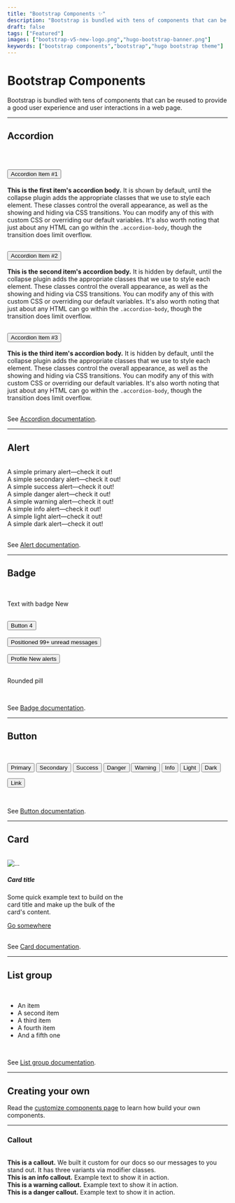 ```yaml
---
title: "Bootstrap Components ✨"
description: "Bootstrap is bundled with tens of components that can be reused to provide a good user experience and user interactions in a web page."
draft: false
tags: ["Featured"]
images: ["bootstrap-v5-new-logo.png","hugo-bootstrap-banner.png"]
keywords: ["bootstrap components","bootstrap","hugo bootstrap theme"]
---
```


# Bootstrap Components

Bootstrap is bundled with tens of components that can be reused to provide a good user experience and user interactions in a web page.

---

## Accordion

<br>

<div class="accordion" id="accordionExample">
  <div class="accordion-item">
    <h2 class="accordion-header" id="headingOne">
      <button class="accordion-button" type="button" data-bs-toggle="collapse" data-bs-target="#collapseOne" aria-expanded="true" aria-controls="collapseOne">
        Accordion Item #1
      </button>
    </h2>
    <div id="collapseOne" class="accordion-collapse collapse show" aria-labelledby="headingOne" data-bs-parent="#accordionExample">
      <div class="accordion-body">
        <strong>This is the first item's accordion body.</strong> It is shown by default, until the collapse plugin adds the appropriate classes that we use to style each element. These classes control the overall appearance, as well as the showing and hiding via CSS transitions. You can modify any of this with custom CSS or overriding our default variables. It's also worth noting that just about any HTML can go within the <code>.accordion-body</code>, though the transition does limit overflow.
      </div>
    </div>
  </div>
  <div class="accordion-item">
    <h2 class="accordion-header" id="headingTwo">
      <button class="accordion-button collapsed" type="button" data-bs-toggle="collapse" data-bs-target="#collapseTwo" aria-expanded="false" aria-controls="collapseTwo">
        Accordion Item #2
      </button>
    </h2>
    <div id="collapseTwo" class="accordion-collapse collapse" aria-labelledby="headingTwo" data-bs-parent="#accordionExample">
      <div class="accordion-body">
        <strong>This is the second item's accordion body.</strong> It is hidden by default, until the collapse plugin adds the appropriate classes that we use to style each element. These classes control the overall appearance, as well as the showing and hiding via CSS transitions. You can modify any of this with custom CSS or overriding our default variables. It's also worth noting that just about any HTML can go within the <code>.accordion-body</code>, though the transition does limit overflow.
      </div>
    </div>
  </div>
  <div class="accordion-item">
    <h2 class="accordion-header" id="headingThree">
      <button class="accordion-button collapsed" type="button" data-bs-toggle="collapse" data-bs-target="#collapseThree" aria-expanded="false" aria-controls="collapseThree">
        Accordion Item #3
      </button>
    </h2>
    <div id="collapseThree" class="accordion-collapse collapse" aria-labelledby="headingThree" data-bs-parent="#accordionExample">
      <div class="accordion-body">
        <strong>This is the third item's accordion body.</strong> It is hidden by default, until the collapse plugin adds the appropriate classes that we use to style each element. These classes control the overall appearance, as well as the showing and hiding via CSS transitions. You can modify any of this with custom CSS or overriding our default variables. It's also worth noting that just about any HTML can go within the <code>.accordion-body</code>, though the transition does limit overflow.
      </div>
    </div>
  </div>
</div>

<br>

See [Accordion documentation](https://getbootstrap.com/docs/5.2/components/accordion/).

---

## Alert

<br>

<div class="alert alert-primary" role="alert">
  A simple primary alert—check it out!
</div>
<div class="alert alert-secondary" role="alert">
  A simple secondary alert—check it out!
</div>
<div class="alert alert-success" role="alert">
  A simple success alert—check it out!
</div>
<div class="alert alert-danger" role="alert">
  A simple danger alert—check it out!
</div>
<div class="alert alert-warning" role="alert">
  A simple warning alert—check it out!
</div>
<div class="alert alert-info" role="alert">
  A simple info alert—check it out!
</div>
<div class="alert alert-light" role="alert">
  A simple light alert—check it out!
</div>
<div class="alert alert-dark" role="alert">
  A simple dark alert—check it out!
</div>

<br>

See [Alert documentation](https://getbootstrap.com/docs/5.2/components/alerts/).

---

## Badge

<br>

<p>Text with badge <span class="badge bg-primary">New</span></p>

<br>

<button type="button" class="btn btn-primary">
  Button <span class="badge text-bg-secondary">4</span>
</button>

<br>
<br>

<button type="button" class="btn btn-primary position-relative">
  Positioned
  <span class="position-absolute top-0 start-100 translate-middle badge rounded-pill bg-danger">
    99+
    <span class="visually-hidden">unread messages</span>
  </span>
</button>

<br>
<br>

<button type="button" class="btn btn-primary position-relative">
  Profile
  <span class="position-absolute top-0 start-100 translate-middle p-2 bg-danger border border-light rounded-circle">
    <span class="visually-hidden">New alerts</span>
  </span>
</button>

<br>
<br>

<span class="badge rounded-pill text-bg-success">Rounded pill</span>

<br>

See [Badge documentation](https://getbootstrap.com/docs/5.2/components/badge/).

---

## Button

<br>

<button type="button" class="btn btn-primary">Primary</button>
<button type="button" class="btn btn-secondary">Secondary</button>
<button type="button" class="btn btn-success">Success</button>
<button type="button" class="btn btn-danger">Danger</button>
<button type="button" class="btn btn-warning">Warning</button>
<button type="button" class="btn btn-info">Info</button>
<button type="button" class="btn btn-light">Light</button>
<button type="button" class="btn btn-dark">Dark</button>

<button type="button" class="btn btn-link">Link</button>

<br>

See [Button documentation](https://getbootstrap.com/docs/5.2/components/buttons/).

---

## Card

<br>

<div class="card" style="width: 18rem;">
  <img src="https://picsum.photos/300/200" class="card-img-top" alt="...">
  <div class="card-body">
    <h5 class="card-title">Card title</h5>
    <p class="card-text">Some quick example text to build on the card title and make up the bulk of the card's content.</p>
    <a href="#" class="btn btn-primary">Go somewhere</a>
  </div>
</div>

<br>

See [Card documentation](https://getbootstrap.com/docs/5.2/components/card/).

---

## List group

<br>

<ul class="list-group">
  <li class="list-group-item">An item</li>
  <li class="list-group-item">A second item</li>
  <li class="list-group-item">A third item</li>
  <li class="list-group-item">A fourth item</li>
  <li class="list-group-item">And a fifth one</li>
</ul>

<br>

See [List group documentation](https://getbootstrap.com/docs/5.2/components/list-group/).

---

## Creating your own

Read the [customize components page](https://getbootstrap.com/docs/5.2/customize/components/) to learn how build your own components.

---

### Callout

<br>

<div class="callout">
    <strong>This is a callout.</strong> We built it custom for our docs so our messages to you stand out. It has three variants via modifier classes.
</div>

<div class="callout callout-info">
    <strong>This is an info callout.</strong> Example text to show it in action.
</div>

<div class="callout callout-warning">
    <strong>This is a warning callout.</strong> Example text to show it in action.
</div>

<div class="callout callout-danger">
    <strong>This is a danger callout.</strong> Example text to show it in action.
</div>

<br>
